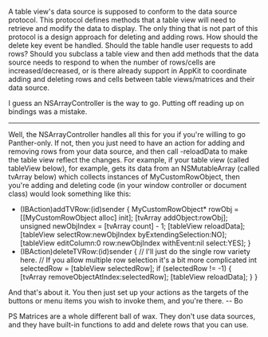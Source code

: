 A table view's data source is supposed to conform to the data source protocol. This protocol defines methods that a table view will need to retrieve and modify the data to display. The only thing that is not part of this protocol is a design approach for deleting and adding rows. How should the delete key event be handled. Should the table handle user requests to add rows? Should you subclass a table view and then add methods that the data source needs to respond to when the number of rows/cells are increased/decreased, or is there already support in AppKit to coordinate adding and deleting rows and cells between table views/matrices and their data source.

I guess an NSArrayController is the way to go. Putting off reading up on bindings was a mistake. 

----

Well, the NSArrayController handles all this for you if you're willing to go Panther-only.  If not, then you just need to have an action for adding and removing rows from your data source, and then call     -reloadData to make the table view reflect the changes.  For example, if your table view (called tableView below), for example, gets its data from an NSMutableArray (called tvArray below) which collects instances of MyCustomRowObject, then you're adding and deleting code (in your window controller or document class) would look something like this:
    
- (IBAction)addTVRow:(id)sender
{
	MyCustomRowObject* rowObj = [[MyCustomRowObject alloc] init];
	[tvArray addObject:rowObj];
	unsigned newObjIndex = [tvArray count] - 1;
	[tableView reloadData];
	[tableView selectRow:newObjIndex byExtendingSelection:NO];
	[tableView editColumn:0 row:newObjIndex withEvent:nil select:YES];
}
- (IBAction)deleteTVRow:(id)sender
{
	// I'll just do the single row variety here.
	// If you allow multiple row selection it's a bit more complicated
	int selectedRow = [tableView selectedRow];
	if (selectedRow != -1) {
		[tvArray removeObjectAtIndex:selectedRow];
		[tableView reloadData];
	}
}

And that's about it.  You then just set up your actions as the targets of the buttons or menu items you wish to invoke them, and you're there.  -- Bo

PS Matrices are a whole different ball of wax.  They don't use data sources, and they have built-in functions to add and delete rows that you can use.
